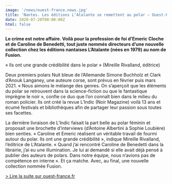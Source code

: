 ```yaml
---
image: '/news/ouest-france.news.jpg'
title: 'Nantes. Les éditions L’Atalante se remettent au polar – Ouest-France'
date: 2020-07-28T00:00:00Z
html: false
---
```


**Le crime est notre affaire. Voilà pour la profession de foi d’Emeric Cloche et de Caroline de Benedetti, tout juste nommés directeurs d’une nouvelle collection chez les éditions nantaises L’Atalante (nées en 1979) au nom de Fusion.**

« Ils ont une grande crédibilité dans le polar » (Mireille Rivalland, éditrice)

Deux premiers polars Nuit bleue de l’Allemande Simone Buchholz et Clark d’Anouk Langaney, une auteure corse, sont prévus en février puis mars 2021. « Nous aimons le mélange des genres. On s’aperçoit que les éléments du polar se retrouvent dans la science-fiction ou que le fantastique imprègne le noir », confie ce duo que l’on connaît bien dans le milieu du roman policier. Ils ont créé la revue L’Indic (Noir Magazine) voilà 13 ans et écumé festivals et bibliothèques afin de partager leur passion sous toutes ses facettes.

La dernière livraison de L’Indic faisait la part belle au polar féminin et proposait une brochette d’interviews (d’Antoine Albertini à Sophie Loubière) bien senties. « Caroline et Emeric réalisent un véritable travail de fourmi autour du polar. Ils ont une grande crédibilité », indique Mireille Rivalland, l’éditrice de L’Atalante. « Quand j’ai rencontré Caroline de Benedetti dans la librairie, j’ai eu une illumination. Je lui ai demandé si elle avait déjà pensé à publier des auteurs de polars. Dans notre équipe, nous n’avions pas de compétence en interne ». Et ça matche. Avec, au final, une nouvelle collection nommée Fusion.

<p class="news-read-more">
  <a
    target="_blank"
    rel="noopener noreferrer"
    href="https://www.ouest-france.fr/pays-de-la-loire/nantes-44000/nantes-les-editions-l-atalante-se-remettent-au-polar-c5adf7fe-cff2-11ea-a753-d5468a9209ef">
    > Lire la suite sur ouest-france.fr
  </a>
</p>
